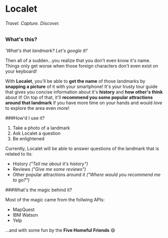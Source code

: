 # Localet
###### Travel. Capture. Discover.
 
### What's this?

*'What's that landmark? Let's google it!'*

Then all of a sudden...you realize that you don't even know it's name. Things only get worse when those foreign characters don't even exist on your keyboard!

With **Localet**, you'll be able to **get the name** of those landmarks by **snapping a picture** of it with your smartphone! It's your trusty tour guide that gives you concise information about it's **history** and **how other's think** about it! On top of that, it'll **recommend you some popular attractions around that landmark** if you have more time on your hands and would *love* to explore the area even more!

###How'd I use it?

1. Take a photo of a landmark
2. Ask Localet a question
3. Be enlightened

Currently, Localet will be able to answer questions of the landmark that is related to its:

* History *("Tell me about it's history")*
* Reviews *("Give me some reviews")*
* Other popular attractions around it *("Where would you recommend me to go?")*

###What's the magic behind it?

Most of the magic came from the follwing APIs:

* MapQuest
* IBM Watson
* Yelp

...and with some fun by the **Five Homeful Friends** :smile:


